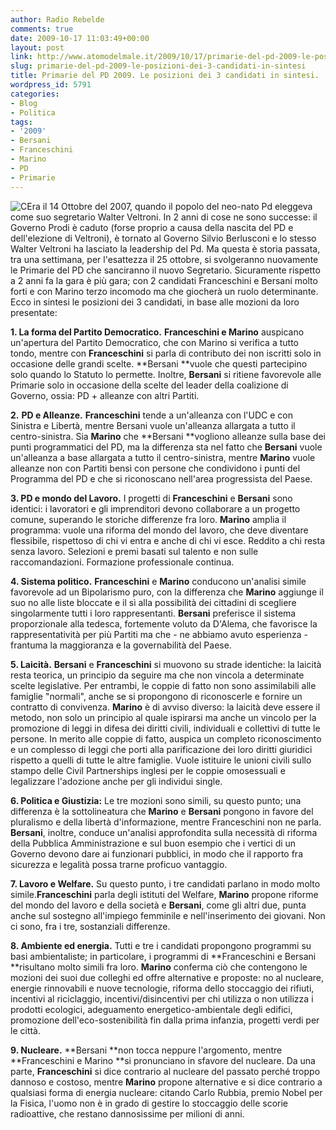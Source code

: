 ```yaml
---
author: Radio Rebelde
comments: true
date: 2009-10-17 11:03:49+00:00
layout: post
link: http://www.atomodelmale.it/2009/10/17/primarie-del-pd-2009-le-posizioni-dei-3-candidati-in-sintesi/
slug: primarie-del-pd-2009-le-posizioni-dei-3-candidati-in-sintesi
title: Primarie del PD 2009. Le posizioni dei 3 candidati in sintesi.
wordpress_id: 5791
categories:
- Blog
- Politica
tags:
- '2009'
- Bersani
- Franceschini
- Marino
- PD
- Primarie
---
```


![C](http://www.atomodelmale.it/wp-content/uploads/2009/10/Candidati_Pd-300x225.jpg)Era il 14 Ottobre del 2007, quando il popolo del neo-nato Pd eleggeva come suo segretario Walter Veltroni.
In 2 anni di cose ne sono successe: il Governo Prodi è caduto (forse proprio a causa della nascita del PD e dell'elezione di Veltroni), è tornato al Governo Silvio Berlusconi e lo stesso Walter Veltroni ha lasciato la leadership del Pd.
Ma questa è storia passata, tra una settimana, per l'esattezza il 25 ottobre, si svolgeranno nuovamente le Primarie del PD che sanciranno il nuovo Segretario.
Sicuramente rispetto a 2 anni fa la gara è più gara; con 2 candidati Franceschini e Bersani molto forti e con Marino terzo incomodo ma che giocherà un ruolo determinante.
Ecco in sintesi le posizioni dei 3 candidati, in base alle mozioni da loro presentate:

**1. La forma del Partito Democratico.**
**Franceschini e Marino** auspicano un'apertura del Partito Democratico, che con Marino si verifica a tutto tondo, mentre con **Franceschini** si parla di contributo dei non iscritti solo in occasione delle grandi scelte.
**Bersani **vuole che questi partecipino solo quando lo Statuto lo permette.
Inoltre, **Bersani** si ritiene favorevole alle Primarie solo in occasione della scelte del leader della coalizione di Governo, ossia: PD + alleanze con altri Partiti.<!-- more -->



**2.** **PD e Alleanze.**
**Franceschini** tende a un'alleanza con l'UDC e con Sinistra e Libertà, mentre Bersani vuole un'alleanza allargata a tutto il centro-sinistra.
Sia **Marino** che **Bersani **vogliono alleanze sulla base dei punti programmatici del PD, ma la differenza sta nel fatto che **Bersani** vuole un'alleanza a base allargata a tutto il centro-sinistra, mentre **Marino** vuole alleanze non con Partiti bensì con persone che condividono i punti del Programma del PD e che si riconoscano nell'area progressista del Paese.

**3. PD e mondo del Lavoro.**
I progetti di **Franceschini** e **Bersani** sono identici: i lavoratori e gli imprenditori devono collaborare a un progetto comune, superando le storiche differenze fra loro.
**Marino** amplia il programma: vuole una riforma del mondo del lavoro, che deve diventare flessibile, rispettoso di chi vi entra e anche di chi vi esce. Reddito a chi resta senza lavoro. Selezioni e premi basati sul talento e non sulle raccomandazioni. Formazione professionale continua.

**4. Sistema politico.**
**Franceschini** e **Marino** conducono un'analisi simile favorevole ad un Bipolarismo puro, con la differenza che **Marino** aggiunge il suo no alle liste bloccate e il sì alla possibilità dei cittadini di scegliere singolarmente tutti i loro rappresentanti.
**Bersani** preferisce il sistema proporzionale alla tedesca, fortemente voluto da D'Alema, che favorisce la rappresentatività per più Partiti ma che - ne abbiamo avuto esperienza - frantuma la maggioranza e la governabilità del Paese.

**5. Laicità.**
**Bersani** e **Franceschini** si muovono su strade identiche: la laicità resta teorica, un principio da seguire ma che non vincola a determinate scelte legislative. Per entrambi, le coppie di fatto non sono assimilabili alle famiglie "normali", anche se si propongono di riconoscerle e fornire un contratto di convivenza.
**Marino** è di avviso diverso: la laicità deve essere il metodo, non solo un principio al quale ispirarsi ma anche un vincolo per la promozione di leggi in difesa dei diritti civili, individuali e collettivi di tutte le persone. In merito alle coppie di fatto, auspica un completo riconoscimento e un complesso di leggi che porti alla parificazione dei loro diritti giuridici rispetto a quelli di tutte le altre famiglie. Vuole istituire le unioni civili sullo stampo delle Civil Partnerships inglesi per le coppie omosessuali e legalizzare l'adozione anche per gli individui single.

**6. Politica e Giustizia:**
Le tre mozioni sono simili, su questo punto; una differenza è la sottolineatura che **Marino** e **Bersani** pongono in favore del pluralismo e della libertà d'informazione, mentre Franceschini non ne parla.
**Bersani**, inoltre, conduce un'analisi approfondita sulla necessità di riforma della Pubblica Amministrazione e sul buon esempio che i vertici di un Governo devono dare ai funzionari pubblici, in modo che il rapporto fra sicurezza e legalità possa trarne proficuo vantaggio.

**7. Lavoro e Welfare.**
Su questo punto, i tre candidati parlano in modo molto simile.**Franceschini** parla degli istituti del Welfare, **Marino** propone riforme del mondo del lavoro e della società e **Bersani**, come gli altri due, punta anche sul sostegno all'impiego femminile e nell'inserimento dei giovani.
Non ci sono, fra i tre, sostanziali differenze.

**8. Ambiente ed energia.**
Tutti e tre i candidati propongono programmi su basi ambientaliste; in particolare, i programmi di **Franceschini e Bersani **risultano molto simili fra loro.
**Marino** conferma ciò che contengono le mozioni dei suoi due colleghi ed offre alternative e proposte: no al nucleare, energie rinnovabili e nuove tecnologie, riforma dello stoccaggio dei rifiuti, incentivi al riciclaggio, incentivi/disincentivi per chi utilizza o non utilizza i prodotti ecologici, adeguamento energetico-ambientale degli edifici, promozione dell'eco-sostenibilità fin dalla prima infanzia, progetti verdi per le città.

**9. Nucleare.**
**Bersani **non tocca neppure l'argomento, mentre **Franceschini e Marino **si pronunciano in sfavore del nucleare. Da una parte, **Franceschini** si dice contrario al nucleare del passato perché troppo dannoso e costoso, mentre **Marino** propone alternative e si dice contrario a qualsiasi forma di energia nucleare: citando Carlo Rubbia, premio Nobel per la Fisica, l'uomo non è in grado di gestire lo stoccaggio delle scorie radioattive, che restano dannosissime per milioni di anni.
